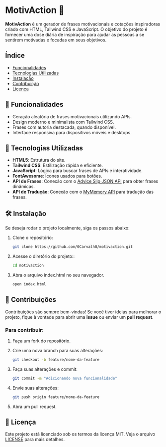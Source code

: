 # MotivAction 🌟

**MotivAction** é um gerador de frases motivacionais e cotações inspiradoras criado com HTML, Tailwind CSS e JavaScript. O objetivo do projeto é fornecer uma dose diária de inspiração para ajudar as pessoas a se sentirem motivadas e focadas em seus objetivos.

## Índice

- [Funcionalidades](#🚀-funcionalidades)
- [Tecnologias Utilizadas](#tecnologias-utilizadas)
- [Instalação](#instalação)
- [Contribuição](#contribuição)
- [Licença](#licença)

## 🚀 Funcionalidades
- Geração aleatória de frases motivacionais utilizando APIs.
- Design moderno e minimalista com Tailwind CSS.
- Frases com autoria destacada, quando disponível.
- Interface responsiva para dispositivos móveis e desktops.

## 🎨 Tecnologias Utilizadas
- **HTML5**: Estrutura do site.
- **Tailwind CSS**: Estilização rápida e eficiente.
- **JavaScript**: Lógica para buscar frases de APIs e interatividade.
- **FontAwesome**: Ícones usados para botões.
- **API de Frases**: Conexão com o [Advice Slip JSON API](https://api.adviceslip.com) para obter frases dinâmicas.
- **API de Tradução**: Conexão com o [MyMemory API](https://mymemory.translated.net/doc/spec.php) para tradução das frases.

## 🛠️ Instalação

Se deseja rodar o projeto localmente, siga os passos abaixo:

1. Clone o repositório:

   ```bash
   git clone https://github.com/0Carvalh0/motivaction.git
   ```

2. Acesse o diretório do projeto::

   ```bash
   cd motivaction
   ```

3. Abra o arquivo index.html no seu navegador.

   ```bash
   open index.html
   ```

## 🌈 Contribuições
Contribuições são sempre bem-vindas! Se você tiver ideias para melhorar o projeto, fique à vontade para abrir uma **issue** ou enviar um **pull request**.

### Para contribuir:

1. Faça um fork do repositório.

2. Crie uma nova branch para suas alterações:

   ```bash
   git checkout -b feature/nome-da-feature
   ```

3. Faça suas alterações e commit:

   ```bash
   git commit -m "Adicionando nova funcionalidade"
   ```

4. Envie suas alterações:

   ```bash
   git push origin feature/nome-da-feature
   ```

5. Abra um pull request.

## 📄 Licença
Este projeto está licenciado sob os termos da licença MIT. Veja o arquivo [LICENSE](LICENSE) para mais detalhes.
